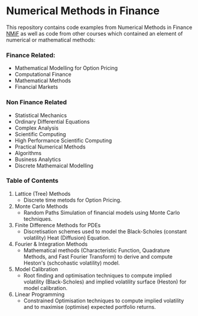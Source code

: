 # Numerical Methods in Finance
This repository contains code examples from Numerical Methods in Finance [NMiF](https://wwwf.imperial.ac.uk/~ajacquie/) as well as code from other courses which contained an element of numerical or mathematical methods:
### Finance Related:
* Mathematical Modelling for Option Pricing
* Computational Finance
* Mathematical Methods
* Financial Markets

### Non Finance Related
* Statistical Mechanics
* Ordinary Differential Equations
* Complex Analysis
* Scientific Computing
* High Performance Scientific Computing 
* Practical Numerical Methods
* Algorithms
* Business Analytics
* Discrete Mathemaical Modelling

### Table of Contents
1. Lattice (Tree) Methods
   * Discrete time metods for Option Pricing.
2. Monte Carlo Methods
   * Random Paths Simulation of financial models using Monte Carlo techniques.
3. Finite Difference Methods for PDEs
   * Discretisation schemes used to model the Black-Scholes (constant volatility) Heat (Diffusion) Equation.
4. Fourier & Integration Methods
   * Mathematical methods (Characteristic Function, Quadrature Methods, and Fast Fourier Transform) to derive and compute Heston's (schcohastic volatility) model.
5. Model Calibration
   * Root finding and optimisation techniques to compute implied volatility (Black-Scholes) and implied volatility surface (Heston) for model calibration.
6. Linear Programming
   * Constrained Optimisation techniques to compute implied volatility and to maximise (optimise) expected portfolio returns.



